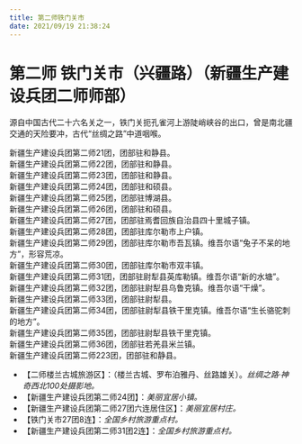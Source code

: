 ```yaml
---
title: 第二师铁门关市  
date: 2021/09/19 21:38:24  
---
```

  
# 第二师 铁门关市（兴疆路）（新疆生产建设兵团二师师部）  
源自中国古代二十六名关之一，铁门关扼孔雀河上游陡峭峡谷的出口，曾是南北疆交通的天险要冲，古代“丝绸之路”中道咽喉。  

新疆生产建设兵团第二师21团，团部驻和静县。  
新疆生产建设兵团第二师22团，团部驻和静县。  
新疆生产建设兵团第二师23团，团部驻和静县。  
新疆生产建设兵团第二师24团，团部驻和硕县。  
新疆生产建设兵团第二师25团，团部驻博湖县。  
新疆生产建设兵团第二师26团，团部驻和硕县。  
新疆生产建设兵团第二师27团，团部驻焉耆回族自治县四十里城子镇。  
新疆生产建设兵团第二师28团，团部驻库尔勒市上户镇。  
新疆生产建设兵团第二师29团，团部驻库尔勒市吾瓦镇。维吾尔语“兔子不呆的地方”，形容荒凉。  
新疆生产建设兵团第二师30团，团部驻库尔勒市双丰镇。  
新疆生产建设兵团第二师31团，团部驻尉犁县英库勒镇。维吾尔语“新的水塘”。  
新疆生产建设兵团第二师32团，团部驻尉犁县乌鲁克镇。维吾尔语“干燥”。  
新疆生产建设兵团第二师33团，团部驻尉犁县。  
新疆生产建设兵团第二师34团，团部驻尉犁县铁干里克镇。维吾尔语“生长骆驼刺的地方”。  
新疆生产建设兵团第二师35团，团部驻尉犁县铁干里克镇。  
新疆生产建设兵团第二师36团，团部驻若羌县米兰镇。  
新疆生产建设兵团第二师223团，团部驻和静县。  

* 【二师楼兰古城旅游区】：（楼兰古城、罗布泊雅丹、丝路雄关）。*丝绸之路·神奇西北100处摄影地。*  
* 【新疆生产建设兵团第二师24团】：*美丽宜居小镇。*  
* 【新疆生产建设兵团第二师27团六连居住区】：*美丽宜居村庄。*  
* 【铁门关市27团8连】：*全国乡村旅游重点村。*  
* 【新疆生产建设兵团第二师31团2连】：*全国乡村旅游重点村。*  

